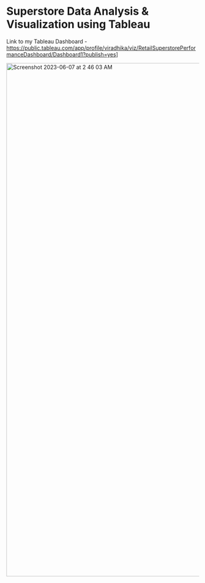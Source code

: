 # Superstore Data Analysis & Visualization using Tableau

Link to my Tableau Dashboard - https://public.tableau.com/app/profile/viradhika/viz/RetailSuperstorePerformanceDashboard/Dashboard1?publish=yes]

<img width="1337" alt="Screenshot 2023-06-07 at 2 46 03 AM" src="https://github.com/viradhikaa/Walmart--Retail-superstore-data-analysis/assets/56044346/3c47cfe2-aa7d-4ae0-9265-a790ac9e6484">
